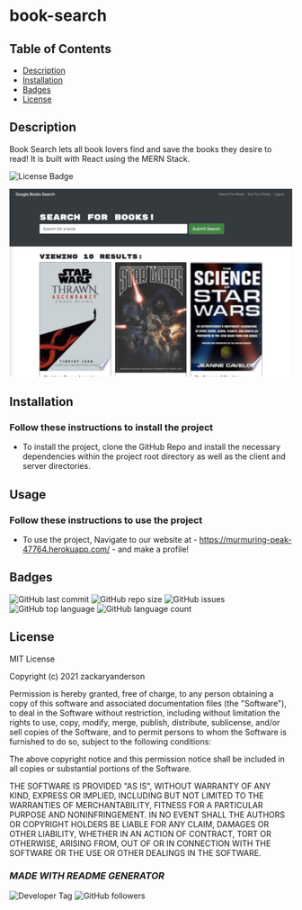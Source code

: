 
  # book-search

  ## Table of Contents

  * [Description](#description)  
  * [Installation](#installation)  
  * [Badges](#badges)  
  * [License](#license)  


  ## Description

  Book Search lets all book lovers find and save the books they desire to read! It is built with React using the MERN Stack.
  
  ![License Badge](https://img.shields.io/badge/license-MIT-brightgreen)

  ![Screen Shot](./client/src/utils/assets/screenShot.png)
  

  
  ## Installation
    
  ### Follow these instructions to install the project
  - To install the project, clone the GitHub Repo and install the necessary dependencies within the project root directory as well as the client and server directories.
  

  
  ## Usage
    
  ### Follow these instructions to use the project
  - To use the project, Navigate to our website at - https://murmuring-peak-47764.herokuapp.com/ - and make a profile!
  

  

  

  

  
  ## Badges

  ![GitHub last commit](https://img.shields.io/github/last-commit/zackaryanderson/book-search)
  ![GitHub repo size](https://img.shields.io/github/repo-size/zackaryanderson/book-search)
  ![GitHub issues](https://img.shields.io/github/issues/zackaryanderson/book-search)
  ![GitHub top language](https://img.shields.io/github/languages/top/zackaryanderson/book-search) ![GitHub language count](https://img.shields.io/github/languages/count/zackaryanderson/book-search)
  

  
  ## License
  MIT License

  Copyright (c) 2021 zackaryanderson
    
  Permission is hereby granted, free of charge, to any person obtaining a copy
  of this software and associated documentation files (the "Software"), to deal
  in the Software without restriction, including without limitation the rights
  to use, copy, modify, merge, publish, distribute, sublicense, and/or sell    copies of the Software, and to permit persons to whom the Software is
  furnished to do so, subject to the following conditions:
    
  The above copyright notice and this permission notice shall be included in all
  copies or substantial portions of the Software.
    
  THE SOFTWARE IS PROVIDED "AS IS", WITHOUT WARRANTY OF ANY KIND, EXPRESS OR
  IMPLIED, INCLUDING BUT NOT LIMITED TO THE WARRANTIES OF MERCHANTABILITY,
  FITNESS FOR A PARTICULAR PURPOSE AND NONINFRINGEMENT. IN NO EVENT SHALL THE
  AUTHORS OR COPYRIGHT HOLDERS BE LIABLE FOR ANY CLAIM, DAMAGES OR OTHER
  LIABILITY, WHETHER IN AN ACTION OF CONTRACT, TORT OR OTHERWISE, ARISING FROM,
  OUT OF OR IN CONNECTION WITH THE SOFTWARE OR THE USE OR OTHER DEALINGS IN THE
  SOFTWARE.
    

  

  ### _MADE WITH README GENERATOR_
  ![Developer Tag](https://img.shields.io/badge/Developed%20By%3A-Zack%20Anderson-orange)
  ![GitHub followers](https://img.shields.io/github/followers/zackaryanderson?style=social)
        
